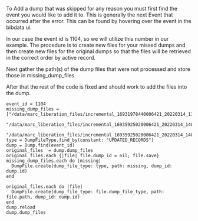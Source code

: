 To Add a dump that was skipped for any reason you must first find the event you would like to add it to.  This is generally the next Event that occurred after the error.  This can be found by hovering over the event in the bibdata ui.

In our case the event id is 1104, so we will utilize this number in our example.  The procedure is to create new files for your missed dumps and then create new files for the original dumps so that the files will be retrieved in the correct order by active record.

Next gather the path(s) of the dump files that were not processed and store those in missing_dump_files

After that the rest of the code is fixed and should work to add the files into the dump.

```
event_id = 1104
missing_dump_files = ["/data/marc_liberation_files/incremental_16931978440006421_20220314_110330[029]_new.tar.gz",
                      "/data/marc_liberation_files/incremental_16935925020006421_20220314_140320[055]_delete.tar.gz",
                      "/data/marc_liberation_files/incremental_16935925020006421_20220314_140320[055]_new.tar.gz"]
type = DumpFileType.find_by(constant: "UPDATED_RECORDS")
dump = Dump.find(event_id)
original_files  = dump.dump_files
original_files.each {|file| file.dump_id = nil; file.save}
missing_dump_files.each do |missing|
  DumpFile.create(dump_file_type: type, path: missing, dump_id: dump.id)
end

original_files.each do |file|
  DumpFile.create(dump_file_type: file.dump_file_type, path: file.path, dump_id: dump.id)
end
dump.reload
dump.dump_files
```